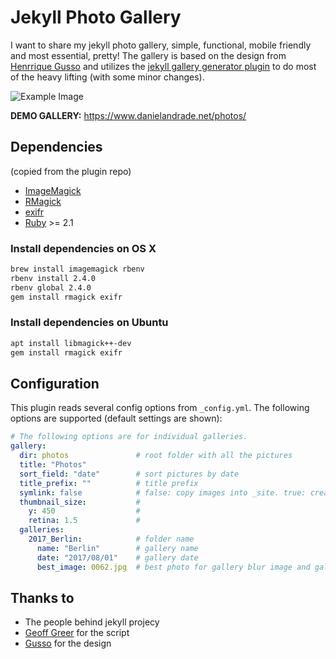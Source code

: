# Jekyll Photo Gallery

I want to share my jekyll photo gallery, simple, functional, mobile friendly and most essential, pretty! The gallery is based on the design from [Henrrique Gusso](https://gus.so/) and utilizes the [jekyll gallery generator plugin](https://github.com/ggreer/jekyll-gallery-generator) to do most of the heavy lifting (with some minor changes).

![Example Image](https://i.imgur.com/vpmSx7S.png "Optional title")

**DEMO GALLERY:**
https://www.danielandrade.net/photos/

## Dependencies
(copied from the plugin repo)

* [ImageMagick](http://www.imagemagick.org/)
* [RMagick](https://github.com/rmagick/rmagick)
* [exifr](https://github.com/remvee/exifr/)
* [Ruby](https://www.ruby-lang.org) >= 2.1

### Install dependencies on OS X

```bash
brew install imagemagick rbenv
rbenv install 2.4.0
rbenv global 2.4.0
gem install rmagick exifr
```

### Install dependencies on Ubuntu

```bash
apt install libmagick++-dev
gem install rmagick exifr
```

## Configuration

This plugin reads several config options from `_config.yml`. The following options are supported (default settings are shown):

```yaml    
# The following options are for individual galleries.
gallery:
  dir: photos               # root folder with all the pictures 
  title: "Photos"           
  sort_field: "date"        # sort pictures by date
  title_prefix: ""          # title prefix
  symlink: false            # false: copy images into _site. true: create symbolic links (saves disk space)
  thumbnail_size:           # 
    y: 450                  #
    retina: 1.5             #
  galleries:
    2017_Berlin:            # folder name
      name: "Berlin"        # gallery name
      date: "2017/08/01"    # gallery date
      best_image: 0062.jpg  # best photo for gallery blur image and gallery index 
```

## Thanks to
* The people behind jekyll projecy
* [Geoff Greer](https://github.com/ggreer) for the script
* [Gusso](https://github.com/gusso) for the design
